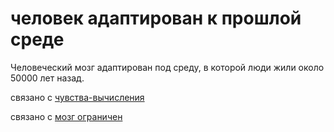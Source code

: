 # человек адаптирован к прошлой среде
Человеческий мозг адаптирован под среду, в которой люди жили около 50000 лет назад.

связано с [чувства-вычисления](%D1%87%D1%83%D0%B2%D1%81%D1%82%D0%B2%D0%B0-%D0%B2%D1%8B%D1%87%D0%B8%D1%81%D0%BB%D0%B5%D0%BD%D0%B8%D1%8F)

связано с [мозг ограничен](%D0%BC%D0%BE%D0%B7%D0%B3%20%D0%BE%D0%B3%D1%80%D0%B0%D0%BD%D0%B8%D1%87%D0%B5%D0%BD)